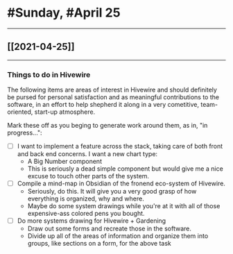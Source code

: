 # #Sunday, #April 25
---

## [[2021-04-25]]

---

### Things to do in Hivewire

The following items are areas of interest in Hivewire and should definitely be pursed for personal satisfaction and as meaningful contributions to the software, in an effort to help shepherd it along in a very cometitive, team-oriented, start-up atmosphere. 

Mark these off as you beging to generate work around them, as in, "in progress...":


- [ ] I want to implement a feature across the stack, taking care of both front and back  end concerns. I want a new chart type:
	-  A Big Number component
	-  This is seriously a dead simple component but would give me a nice excuse to touch other parts of the system.
- [ ] Compile a mind-map in Obsidian of the fronend eco-system of Hivewire.
	-  Seriously, do this. It will give you a very good grasp of how everything is organized, why and where.
	-  Maybe do some system drawings while you're at it with all of those expensive-ass colored pens you bought.
- [ ] Do more systems drawing for Hivewire + Gardening
	-  Draw out some forms and recreate those in the software.
	-  Divide up all of the areas of information and organize them into groups, like sections on a form, for the above task